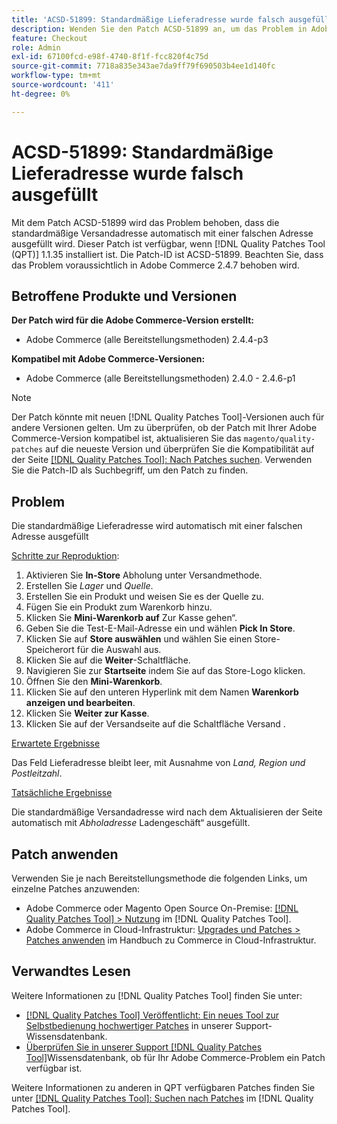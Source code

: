 ```yaml
---
title: 'ACSD-51899: Standardmäßige Lieferadresse wurde falsch ausgefüllt'
description: Wenden Sie den Patch ACSD-51899 an, um das Problem in Adobe Commerce zu beheben, bei dem die standardmäßige Versandadresse automatisch mit einer falschen Adresse ausgefüllt wird.
feature: Checkout
role: Admin
exl-id: 67100fcd-e98f-4740-8f1f-fcc820f4c75d
source-git-commit: 7718a835e343ae7da9ff79f690503b4ee1d140fc
workflow-type: tm+mt
source-wordcount: '411'
ht-degree: 0%

---
```


# ACSD-51899: Standardmäßige Lieferadresse wurde falsch ausgefüllt

Mit dem Patch ACSD-51899 wird das Problem behoben, dass die standardmäßige Versandadresse automatisch mit einer falschen Adresse ausgefüllt wird. Dieser Patch ist verfügbar, wenn [!DNL Quality Patches Tool (QPT)] 1.1.35 installiert ist. Die Patch-ID ist ACSD-51899. Beachten Sie, dass das Problem voraussichtlich in Adobe Commerce 2.4.7 behoben wird.

## Betroffene Produkte und Versionen

**Der Patch wird für die Adobe Commerce-Version erstellt:**

* Adobe Commerce (alle Bereitstellungsmethoden) 2.4.4-p3

**Kompatibel mit Adobe Commerce-Versionen:**

* Adobe Commerce (alle Bereitstellungsmethoden) 2.4.0 - 2.4.6-p1

>[!NOTE]
>
>Der Patch könnte mit neuen [!DNL Quality Patches Tool]-Versionen auch für andere Versionen gelten. Um zu überprüfen, ob der Patch mit Ihrer Adobe Commerce-Version kompatibel ist, aktualisieren Sie das `magento/quality-patches` auf die neueste Version und überprüfen Sie die Kompatibilität auf der Seite [[!DNL Quality Patches Tool]: Nach Patches suchen](https://experienceleague.adobe.com/tools/commerce-quality-patches/index.html). Verwenden Sie die Patch-ID als Suchbegriff, um den Patch zu finden.

## Problem

Die standardmäßige Lieferadresse wird automatisch mit einer falschen Adresse ausgefüllt

<u>Schritte zur Reproduktion</u>:

1. Aktivieren Sie **In-Store** Abholung unter Versandmethode.
1. Erstellen Sie *Lager* und *Quelle*.
1. Erstellen Sie ein Produkt und weisen Sie es der Quelle zu.
1. Fügen Sie ein Produkt zum Warenkorb hinzu.
1. Klicken Sie **Mini-Warenkorb auf** Zur Kasse gehen“.
1. Geben Sie die Test-E-Mail-Adresse ein und wählen **Pick In Store**.
1. Klicken Sie auf **Store auswählen** und wählen Sie einen Store-Speicherort für die Auswahl aus.
1. Klicken Sie auf die **Weiter**-Schaltfläche.
1. Navigieren Sie zur **Startseite** indem Sie auf das Store-Logo klicken.
1. Öffnen Sie den **Mini-Warenkorb**.
1. Klicken Sie auf den unteren Hyperlink mit dem Namen **Warenkorb anzeigen und bearbeiten**.
1. Klicken Sie **Weiter zur Kasse**.
1. Klicken Sie auf der Versandseite auf die Schaltfläche Versand .

<u>Erwartete Ergebnisse</u>

Das Feld Lieferadresse bleibt leer, mit Ausnahme von *Land, Region und Postleitzahl*.

<u>Tatsächliche Ergebnisse</u>

Die standardmäßige Versandadresse wird nach dem Aktualisieren der Seite automatisch mit *Abholadresse* Ladengeschäft“ ausgefüllt.

## Patch anwenden

Verwenden Sie je nach Bereitstellungsmethode die folgenden Links, um einzelne Patches anzuwenden:

* Adobe Commerce oder Magento Open Source On-Premise: [[!DNL Quality Patches Tool] > Nutzung](https://experienceleague.adobe.com/docs/commerce-operations/tools/quality-patches-tool/usage.html) im [!DNL Quality Patches Tool].
* Adobe Commerce in Cloud-Infrastruktur: [Upgrades und Patches > Patches anwenden](https://experienceleague.adobe.com/docs/commerce-cloud-service/user-guide/develop/upgrade/apply-patches.html) im Handbuch zu Commerce in Cloud-Infrastruktur.

## Verwandtes Lesen

Weitere Informationen zu [!DNL Quality Patches Tool] finden Sie unter:

* [[!DNL Quality Patches Tool] Veröffentlicht: Ein neues Tool zur Selbstbedienung hochwertiger Patches](/help/announcements/adobe-commerce-announcements/magento-quality-patches-released-new-tool-to-self-serve-quality-patches.md) in unserer Support-Wissensdatenbank.
* [Überprüfen Sie in unserer Support [!DNL Quality Patches Tool]](/help/support-tools/patches-available-in-qpt-tool/check-patch-for-magento-issue-with-magento-quality-patches.md)Wissensdatenbank, ob für Ihr Adobe Commerce-Problem ein Patch verfügbar ist.

Weitere Informationen zu anderen in QPT verfügbaren Patches finden Sie unter [[!DNL Quality Patches Tool]: Suchen nach Patches](https://experienceleague.adobe.com/tools/commerce-quality-patches/index.html) im [!DNL Quality Patches Tool].
